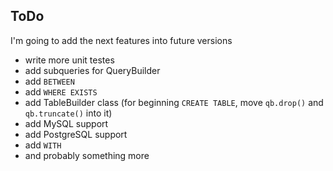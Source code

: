 ## ToDo
I'm going to add the next features into future versions
- write more unit testes
- add subqueries for QueryBuilder
- add `BETWEEN`
- add `WHERE EXISTS`
- add TableBuilder class (for beginning `CREATE TABLE`, move `qb.drop()` and `qb.truncate()` into it)
- add MySQL support
- add PostgreSQL support
- add `WITH`
- and probably something more
